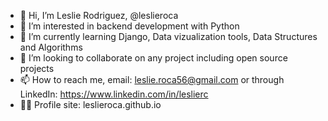 - 👋 Hi, I’m Leslie Rodriguez, @leslieroca
- 👀 I’m interested in backend development with Python
- 🌱 I’m currently learning Django, Data vizualization tools, Data Structures and Algorithms 
- 💞️ I’m looking to collaborate on any project including open source projects
- 📫 How to reach me, email: leslie.roca56@gmail.com or through LinkedIn: https://www.linkedin.com/in/leslierc
- 👩‍💻 Profile site: leslieroca.github.io
<!---
leslieroca/leslieroca is a ✨ special ✨ repository because its `README.md` (this file) appears on your GitHub profile.
You can click the Preview link to take a look at your changes.
--->
